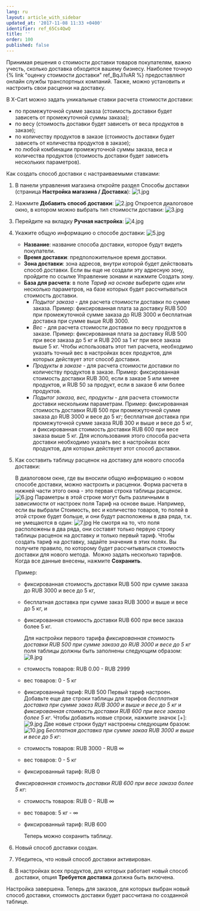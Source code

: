 ```yaml
---
lang: ru
layout: article_with_sidebar
updated_at: '2017-11-08 11:33 +0400'
identifier: ref_65Cs4QwQ
title: ''
order: 100
published: false
---
```

Принимая решения о стоимости доставки товаров покупателям, важно учесть, сколько доставка обходится вашему бизнесу. Наиболее точную {% link "оценку стоимости доставки" ref_BqJi1vAR %} предоставляют онлайн службы транспортных компаний. Также, можно установить и настроить свои расценки на доставку. 

В X-Cart можно задать уникальные ставки расчета стоимости доставки:

*   по промежуточной сумме заказа (стоимость доставки будет зависеть от промежуточной суммы заказа);
*   по весу (стоимость доставки будет зависеть от веса продуктов в заказе);
*   по количеству продуктов в заказе (стоимость доставки будет зависеть от количества продуктов в заказе);
*   по любой комбинации промежуточной суммы заказа, веса и количества продуктов (стоимость доставки будет зависеть нескольких параметров).

Как создать способ доставки с настраиваемыми ставками:

1.  В панели управления магазина откройте раздел Способы доставки (страница **Настройка магазина / Доставка**):
    ![1.jpg]({{site.baseurl}}/attachments/ref_65Cs4QwQ/1.jpg)
2.  Нажмите **Добавить способ доставки**:
    ![2.jpg]({{site.baseurl}}/attachments/ref_65Cs4QwQ/2.jpg)
    Откроется диалоговое окно, в котором можно выбрать тип стоимости доставки:
    ![3.jpg]({{site.baseurl}}/attachments/ref_65Cs4QwQ/3.jpg)
3.  Перейдите на вкладку **Ручная настройка**:
    ![4.jpg]({{site.baseurl}}/attachments/ref_65Cs4QwQ/4.jpg)
4.  Укажите общую информацию о способе доставки:
    ![5.jpg]({{site.baseurl}}/attachments/ref_65Cs4QwQ/5.jpg)

    *   **Название**: название способа доставки, которое будут видеть покупатели.
    *   **Время доставки**: предположительное время доставки.
    *   **Зона доставки**: зона адресов, внутри которой будет действовать способ доставки. Если вы еще не создали эту адресную зону, пройдите по ссылке Управление зонами и нажмите Создать зону.
    *   **База для расчета**: в поле _Тариф на основе_ выберите один или несколько параметров, на базе которых будет рассчитываться стоимость доставки.
        *   _Подытог заказа_ - для расчета стоимости доставки по сумме заказа. Пример: фиксированная плата за доставку RUB 500 при промежуточной сумме заказа до RUB 3000 и бесплатная доставка при сумме выше RUB 3000.
        *   _Вес_ - для расчета стоимости доставки по весу продуктов в заказе. Пример:  фиксированная плата за доставку RUB 500 при весе заказа до 5 кг и RUB 200 за 1 кг при весе заказа выше 5 кг. Чтобы использовать этот тип расчета, необходимо указать точный вес в настройках всех продуктов, для которых действует этот способ доставки.
        *   _Продукты в  заказе_ - для расчета стоимости доставки по количеству продуктов в заказе. Пример: фиксированная стоимость доставки RUB 300, если в заказе 5 или менее продуктов, и RUB 50 за продукт, если в заказе 6 или более продуктов.
        *   _Подытог заказа, вес, продукты_ - для расчета стоимости доставки нескольким параметрам. Пример: фиксированная стоимость доставки RUB 500 при промежуточной сумме заказа до RUB 3000 и весе до 5 кг; бесплатная доставка при промежуточной сумме заказа RUB 300 и выше и весе до 5 кг, и фиксированная стоимость доставки RUB 600 при весе заказа выше 5 кг. Для использования этого способа расчета доставки необходимо указать вес в настройках  всех продуктов, для которых действует этот способ доставки.

5.  Как составить таблицу расценок на доставку для нового способа доставки:

    В диалоговом окне, где вы вносили общую информацию о новом способе доставки, можно настроить и расценки. Форма расчета в нижней части этого окна - это первая строка таблицы расценок. 
    ![6.jpg]({{site.baseurl}}/attachments/ref_65Cs4QwQ/6.jpg)
    Параметры в этой строке могут быть различными в зависимости от настроек поля Тариф на основе выше. Например, если вы выбрали Стоимость, вес и количество товаров, то полей в этой строке будет больше, и они будут расположены в два ряда, т.к. не умещаются в один:
    ![7.jpg]({{site.baseurl}}/attachments/ref_65Cs4QwQ/7.jpg)
    Не смотря на то, что поля расположены в два ряда, они составят только первую строку таблицы расценок на доставку и только первый тариф.
    Чтобы создать тариф на доставку, задайте значения в этих полях. Вы получите правило, по которому будет рассчитываться стоимость доставки для нового метода. 
    Можно задать несколько тарифов. Когда все данные внесены, нажмите **Сохранить**.

    Пример:
    *   фиксированная стоимость доставки RUB 500 при сумме заказа до RUB 3000 и весе  до 5 кг, 
    *   бесплатная доставка при сумме заказ RUB 3000 и выше и весе до 5 кг,
        и 
    *   фиксированная стоимость доставки RUB 600 при весе заказа более 5 кг.

        Для настройки первого тарифа _фиксированная стоимость доставки RUB 500 при сумме заказа до RUB 3000 и весе до 5 кг_ поля таблицы должны быть заполнены следующим образом:
    ![8.jpg]({{site.baseurl}}/attachments/ref_65Cs4QwQ/8.jpg)
    *   стоимость товаров: RUB 0.00 - RUB 2999 
    *   вес товаров: 0 - 5 кг 
    *   фиксированный тариф: RUB 500
    Первый тариф настроен. Добавьте еще две строки таблицы для тарифов _бесплатная доставка при сумме заказ RUB 3000 и выше и весе до 5 кг_ и _фиксированная стоимость доставки RUB 600 при весе заказа более 5 кг_.  Чтобы добавить новые строки, нажмите значок [+]:
    ![9.jpg]({{site.baseurl}}/attachments/ref_65Cs4QwQ/9.jpg)
    Две новые строки будут настроены следующим бразом:
    ![10.jpg]({{site.baseurl}}/attachments/ref_65Cs4QwQ/10.jpg)
    _Бесплатная доставка при сумме закаа RUB 3000 и выше и весе до 5 кг_:
    *   стоимость товаров: RUB 3000 - RUB  ∞
    *   вес товаров: 0 - 5 кг
    *   фиксированный тариф: RUB 0

    _Фиксированная стоимость доставки RUB 600 при весе заказа более 5 кг_:
    *   стоимость товаров: RUB 0 - RUB  ∞
    *   вес товаров: 5 кг - ∞ 
    *   фиксированный тариф: RUB 600

        Теперь можно сохранить таблицу.

6.  Новый способ доставки создан.

7.  Убедитесь, что новый способ доставки активирован. 

8.  В настройках всех продуктов, для которых работает новый способ доставки, опция **Требуется доставка** должна быть включена.

Настройка завершена. Теперь для заказов, для которых выбран новый способ доставки, стоимость доставки будет рассчитана по созданной таблице.

